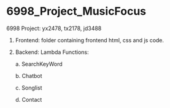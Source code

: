 # 6998_Project_MusicFocus
6998 Project: yx2478, tx2178, jd3488

1. Frontend: folder containing frontend html, css and js code.
2. Backend: Lambda Functions:

    a. SearchKeyWord
    
    b. Chatbot
    
    c. Songlist
    
    d. Contact
